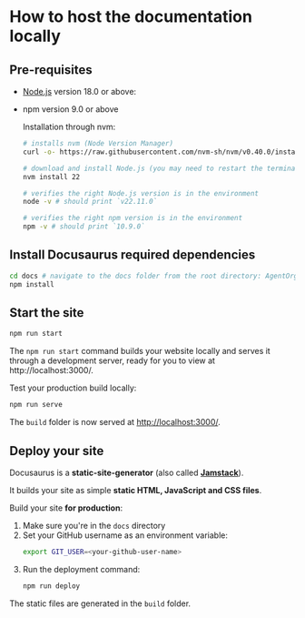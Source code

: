 # How to host the documentation locally

## Pre-requisites

- [Node.js](https://nodejs.org/en/download/) version 18.0 or above:
- npm version 9.0 or above

  Installation through nvm:

  ```bash
  # installs nvm (Node Version Manager)
  curl -o- https://raw.githubusercontent.com/nvm-sh/nvm/v0.40.0/install.sh | bash

  # download and install Node.js (you may need to restart the terminal)
  nvm install 22

  # verifies the right Node.js version is in the environment
  node -v # should print `v22.11.0`

  # verifies the right npm version is in the environment
  npm -v # should print `10.9.0`
  ```

## Install Docusaurus required dependencies

```bash
cd docs # navigate to the docs folder from the root directory: AgentOrg/docs
npm install
```

## Start the site

```bash
npm run start
```

The `npm run start` command builds your website locally and serves it through a development server, ready for you to view at http://localhost:3000/.

Test your production build locally:

```bash
npm run serve
```

The `build` folder is now served at [http://localhost:3000/](http://localhost:3000/).

## Deploy your site

Docusaurus is a **static-site-generator** (also called **[Jamstack](https://jamstack.org/)**).

It builds your site as simple **static HTML, JavaScript and CSS files**.

Build your site **for production**:

1. Make sure you're in the `docs` directory
2. Set your GitHub username as an environment variable:
   ```bash
   export GIT_USER=<your-github-user-name>
   ```
3. Run the deployment command:
   ```bash
   npm run deploy
   ```
The static files are generated in the `build` folder.
